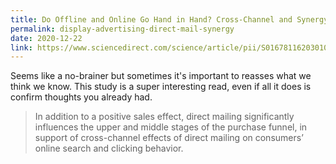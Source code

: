 ```yaml
---
title: Do Offline and Online Go Hand in Hand? Cross-Channel and Synergy Effects of Direct Mailing and Display Advertising
permalink: display-advertising-direct-mail-synergy
date: 2020-12-22
link: https://www.sciencedirect.com/science/article/pii/S0167811620301002
---
```


Seems like a no-brainer but sometimes it's important to reasses what we think we know. This study is a super interesting read, even if all it does is confirm thoughts you already had.

>  In addition to a positive sales effect,  direct  mailing  significantly  influences  the  upper  and  middle  stages  of  the  purchase funnel, in support of cross-channel effects of direct mailing on consumers’ online search and clicking behavior. 